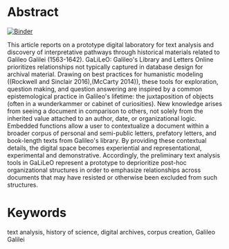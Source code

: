 # Abstract

[![Binder](https://mybinder.org/badge_logo.svg)](https://mybinder.org/v2/gh/jdh-observer/FYjDViXVXggz/HEAD?filepath=article.ipynb)

This article reports on a prototype digital laboratory for text analysis and discovery of interpretative pathways through historical materials related to Galileo Galilei (1563-1642). GaLiLeO: Galileo's Library and Letters Online prioritizes relationships not typically captured in database design for archival material. Drawing on best practices for humanistic modeling ((Rockwell and Sinclair 2016),(McCarty 2014)), these tools for exploration, question making, and question answering are inspired by a common epistemological practice in Galileo's lifetime: the juxtaposition of objects (often in a wunderkammer or cabinet of curiosities). New knowledge arises from seeing a document in comparison to others, not solely from the inherited value attached to an author, date, or organizational logic. Embedded functions allow a user to contextualize a document within a broader corpus of personal and semi-public letters, prefatory letters, and book-length texts from Galileo's library. By providing these contextual details, the digital space becomes experiential and representational, experimental and demonstrative. Accordingly, the preliminary text analysis tools in GaLiLeO represent a prototype to deprioritize post-hoc organizational structures in order to emphasize relationships across documents that may have resisted or otherwise been excluded from such structures.

# Keywords
text analysis, history of science, digital archives, corpus creation, Galileo Galilei
